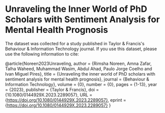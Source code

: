 # Unraveling the Inner World of PhD Scholars with Sentiment Analysis for Mental Health Prognosis

The dataset was collected for a study published in Taylor & Francis's Behaviour & Information Technology journal. If you use this dataset, please use the following information to cite:

@article{Noreen2023Unraveling,
  author = {Rimsha Noreen, Amna Zafar, Talha Waheed, Muhammad Wasim, Abdul Ahad, Paulo Jorge Coelho and Ivan Miguel Pires},
  title = {Unraveling the inner world of PhD scholars with sentiment analysis for mental health prognosis},
  journal = {Behaviour \& Information Technology},
  volume = {0},
  number = {0},
  pages = {1-13},
  year = {2023},
  publisher = {Taylor & Francis},
  doi = {10.1080/0144929X.2023.2289057},
  URL = {https://doi.org/10.1080/0144929X.2023.2289057},
  eprint = {https://doi.org/10.1080/0144929X.2023.2289057}
}
